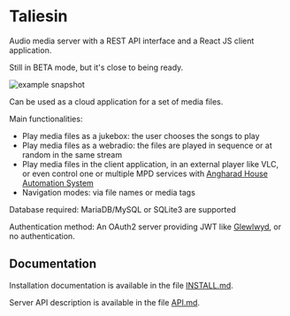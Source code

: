 # Taliesin

Audio media server with a REST API interface and a React JS client application.

Still in BETA mode, but it's close to being ready.

![example snapshot](https://github.com/babelouest/taliesin/raw/master/doc/images/screenshot-1.png)

Can be used as a cloud application for a set of media files.

Main functionalities:
- Play media files as a jukebox: the user chooses the songs to play
- Play media files as a webradio: the files are played in sequence or at random in the same stream
- Play media files in the client application, in an external player like VLC, or even control one or multiple MPD services with [Angharad House Automation System](https://github.com/babelouest/angharad)
- Navigation modes: via file names or media tags

Database required: MariaDB/MySQL or SQLite3 are supported

Authentication method: An OAuth2 server providing JWT like [Glewlwyd](https://github.com/babelouest/glewlwyd), or no authentication.

## Documentation

Installation documentation is available in the file [INSTALL.md](https://github.com/babelouest/taliesin/blob/master/doc/INSTALL.md).

Server API description is available in the file [API.md](https://github.com/babelouest/taliesin/blob/master/doc/API.md).

